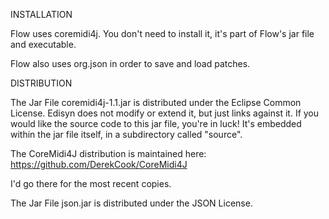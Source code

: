 INSTALLATION

Flow uses coremidi4j.  You don't need to install it, it's part of Flow's jar file and executable.

Flow also uses org.json in order to save and load patches.



DISTRIBUTION

The Jar File coremidi4j-1.1.jar is distributed under the Eclipse Common License.
Edisyn does not modify or extend it, but just links against it.  If you would like
the source code to this jar file, you're in luck!  It's embedded within the jar
file itself, in a subdirectory called "source".

The CoreMidi4J distribution is maintained here:
	https://github.com/DerekCook/CoreMidi4J

I'd go there for the most recent copies.

The Jar File json.jar is distributed under the JSON License.

